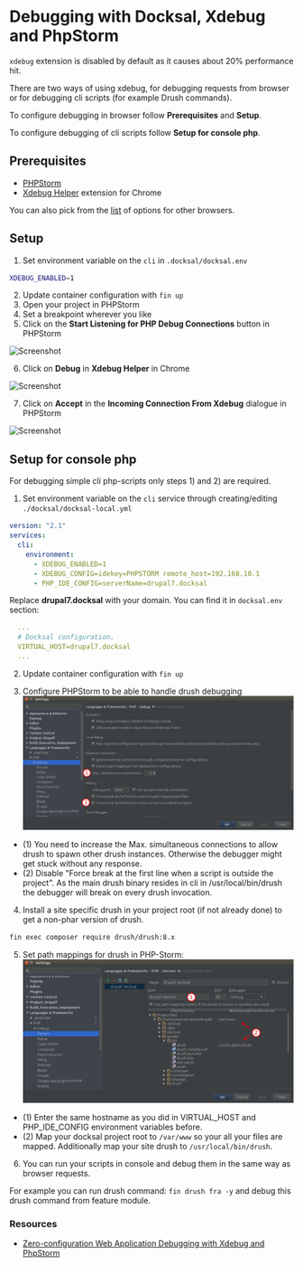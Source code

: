 # Debugging with Docksal, Xdebug and PhpStorm

`xdebug` extension is disabled by default as it causes about 20% performance hit.

There are two ways of using xdebug, for debugging requests from browser or for debugging cli scripts (for example Drush commands).

To configure debugging in browser follow **Prerequisites** and **Setup**.

To configure debugging of cli scripts follow **Setup for console php**.

## Prerequisites

- [PHPStorm](https://www.jetbrains.com/phpstorm/)
- [Xdebug Helper](https://chrome.google.com/extensions/detail/eadndfjplgieldjbigjakmdgkmoaaaoc) extension for Chrome

You can also pick from the [list](https://confluence.jetbrains.com/display/PhpStorm/Browser+Debugging+Extensions) of options for other browsers.

## Setup

1) Set environment variable on the `cli` in `.docksal/docksal.env`

```bash
XDEBUG_ENABLED=1
```
2) Update container configuration with `fin up`  
3) Open your project in PHPStorm  
4) Set a breakpoint wherever you like  
5) Click on the **Start Listening for PHP Debug Connections** button in PHPStorm

![Screenshot](img/xdebug-toggle-listener.png)

6) Click on **Debug** in **Xdebug Helper** in Chrome

![Screenshot](img/xdebug-toggle-debugger.png)

7) Click on **Accept** in the **Incoming Connection From Xdebug** dialogue in PHPStorm

![Screenshot](img/xdebug-mapping.png)


## Setup for console php

For debugging simple cli php-scripts only steps 1) and 2) are required.

1) Set environment variable on the `cli` service through creating/editing `./docksal/docksal-local.yml`

```yaml
version: "2.1"
services:
  cli:
    environment:
      - XDEBUG_ENABLED=1
      - XDEBUG_CONFIG=idekey=PHPSTORM remote_host=192.168.10.1
      - PHP_IDE_CONFIG=serverName=drupal7.docksal
```

Replace **drupal7.docksal** with your domain. You can find it in `docksal.env` section:

```yaml
  ...
  # Docksal configuration.
  VIRTUAL_HOST=drupal7.docksal
  ...
```

2) Update container configuration with `fin up`

3) Configure PHPStorm to be able to handle drush debugging
![Screenshot](img/xdebug-phpstorm-drush.png)

- (1) You need to increase the Max. simultaneous connections to allow drush to spawn other drush instances. Otherwise the debugger might get stuck without any response.
- (2) Disable "Force break at the first line when a script is outside the project". As the main drush binary resides in cli in /usr/local/bin/drush the debugger will break on every drush invocation.

4) Install a site specific drush in your project root (if not already done) to get a non-phar version of drush.
```bash
fin exec composer require drush/drush:8.x
```

5) Set path mappings for drush in PHP-Storm:
![Screenshot](img/xdebug-phpstorm-drush-mapping.png)

- (1) Enter the same hostname as you did in VIRTUAL_HOST and PHP_IDE_CONFIG environment variables before.
- (2) Map your docksal project root to `/var/www` so your all your files are mapped. Additionally map your site drush to `/usr/local/bin/drush`.

6) You can run your scripts in console and debug them in the same way as browser requests.

For example you can run drush command: `fin drush fra -y` and debug this drush command from feature module.

### Resources

- [Zero-configuration Web Application Debugging with Xdebug and PhpStorm](https://confluence.jetbrains.com/display/PhpStorm/Zero-configuration+Web+Application+Debugging+with+Xdebug+and+PhpStorm)
